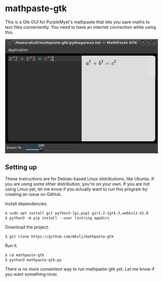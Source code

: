 # mathpaste-gtk

This is a Gtk GUI for PurpleMyst's mathpaste that lets you save maths to text
files conveniently. You need to have an internet connection while using this.

![screenshot](screenshot.png)

## Setting up

These instructions are for Debian-based Linux distributions, like Ubuntu. If
you are using some other distribution, you're on your own. If you are not using
Linux yet, let me know if you actually want to run this program by creating an
issue on GitHub.

Install dependencies.

    $ sudo apt install git python3-{gi,pip} gir1.2-{gtk-3,webkit2-4}.0
    $ python3 -m pip install --user lzstring appdirs

Download the project.

    $ git clone https://github.com/Akuli/mathpaste-gtk

Run it.

    $ cd mathpaste-gtk
    $ python3 mathpaste-gtk.py

There is no more convenient way to run mathpaste-gtk yet. Let me know if you
want something nicer.
